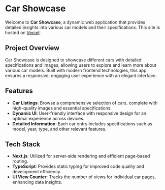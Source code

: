 # Car Showcase

Welcome to **Car Showcase**, a dynamic web application that provides detailed insights into various car models and their specifications. This site is hosted on [Vercel](https://carshowcase-steel.vercel.app/).

## Project Overview

Car Showcase is designed to showcase different cars with detailed specifications and images, allowing users to explore and learn more about various car models. Built with modern frontend technologies, this app ensures a responsive, engaging user experience with an elegant interface.

## Features

- **Car Listings**: Browse a comprehensive selection of cars, complete with high-quality images and essential specifications.
- **Dynamic UI**: User-friendly interface with responsive design for an optimal experience across devices.
- **Detailed Information**: Each car entry includes specifications such as model, year, type, and other relevant features.

## Tech Stack

- **Next.js**: Utilized for server-side rendering and efficient page-based routing.
- **TypeScript**: Provides static typing for improved code quality and development efficiency.
- **UI View Counter**: Tracks the number of views for individual car pages, enhancing data insights.
